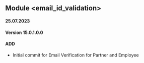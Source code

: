 ## Module <email_id_validation>

#### 25.07.2023
#### Version 15.0.1.0.0
#### ADD
- Initial commit for Email Verification for Partner and Employee
